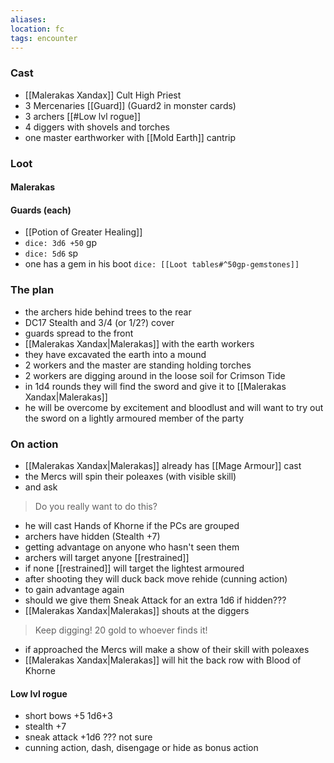 ```yaml
---
aliases:
location: fc
tags: encounter
---
```


### Cast
- [[Malerakas Xandax]] Cult High Priest
- 3 Mercenaries [[Guard]] (Guard2 in monster cards)
- 3 archers [[#Low lvl rogue]]
- 4 diggers with shovels and torches
- one master earthworker with [[Mold Earth]] cantrip

### Loot
#### Malerakas

#### Guards (each)
- [[Potion of Greater Healing]]
- `dice: 3d6 +50`  gp
- `dice: 5d6`  sp
- one has a gem in his boot `dice: [[Loot tables#^50gp-gemstones]]`

### The plan

- the archers hide behind trees to the rear
- DC17 Stealth and 3/4 (or 1/2?)  cover
- guards spread to the front
- [[Malerakas Xandax|Malerakas]] with the earth workers
- they have excavated the earth into a mound
- 2 workers and the master are standing holding torches
- 2 workers are digging around in the loose soil for Crimson Tide
- in 1d4 rounds they will find the sword and give it to [[Malerakas Xandax|Malerakas]]
- he will be overcome by excitement and  bloodlust and will want to try out the sword on a lightly armoured member of the party

### On action

- [[Malerakas Xandax|Malerakas]] already has [[Mage Armour]] cast
- the Mercs will spin their poleaxes (with visible skill)
- and ask
> Do you really want to do this?
- he will cast Hands of Khorne if the PCs are grouped
- archers have hidden (Stealth +7)
- getting advantage on anyone who hasn't seen them
- archers will target anyone [[restrained]]
- if none [[restrained]] will target the lightest armoured
- after shooting they will duck back move rehide (cunning action)
- to gain advantage again
- should we give them Sneak Attack for an extra 1d6 if hidden???
- [[Malerakas Xandax|Malerakas]] shouts at the diggers
> Keep digging!  20 gold to whoever finds it!
- if approached the Mercs will make a show of their skill with poleaxes
-  [[Malerakas Xandax|Malerakas]] will hit the back row with Blood of Khorne


#### Low lvl rogue

- short bows +5 1d6+3
- stealth +7
- sneak attack +1d6 ??? not sure
- cunning action, dash, disengage or hide as bonus action